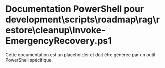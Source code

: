 # Documentation PowerShell pour development\scripts\roadmap\rag\restore\cleanup\Invoke-EmergencyRecovery.ps1

Cette documentation est un placeholder et doit être générée par un outil PowerShell spécifique.
